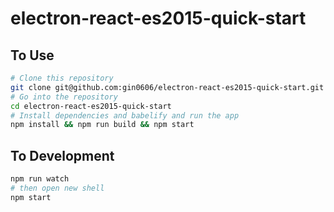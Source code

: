 # electron-react-es2015-quick-start
## To Use
```bash
# Clone this repository
git clone git@github.com:gin0606/electron-react-es2015-quick-start.git
# Go into the repository
cd electron-react-es2015-quick-start
# Install dependencies and babelify and run the app
npm install && npm run build && npm start
```
## To Development
```bash
npm run watch
# then open new shell
npm start
```
